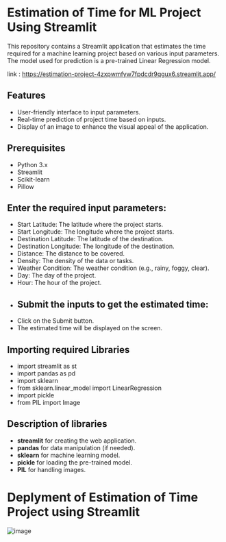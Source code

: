 # Estimation of Time for ML Project Using Streamlit
This repository contains a Streamlit application that estimates the time required for a machine learning project based on various input parameters. The model used for prediction is a pre-trained Linear Regression model.

link : https://estimation-project-4zxpwmfyw7fpdcdr9qgux6.streamlit.app/

## Features
- User-friendly interface to input parameters.
- Real-time prediction of project time based on inputs.
- Display of an image to enhance the visual appeal of the application.

## Prerequisites
- Python 3.x
- Streamlit
- Scikit-learn
- Pillow


## Enter the required input parameters:
- Start Latitude: The latitude where the project starts.
- Start Longitude: The longitude where the project starts.
- Destination Latitude: The latitude of the destination.
- Destination Longitude: The longitude of the destination.
- Distance: The distance to be covered.
- Density: The density of the data or tasks.
- Weather Condition: The weather condition (e.g., rainy, foggy, clear).
- Day: The day of the project.
- Hour: The hour of the project.
- 
  ## Submit the inputs to get the estimated time:
- Click on the Submit button.
- The estimated time will be displayed on the screen.

## Importing required Libraries
- import streamlit as st
- import pandas as pd
- import sklearn
- from sklearn.linear_model import LinearRegression
- import pickle
- from PIL import Image

## Description of libraries
- **streamlit** for creating the web application.
- **pandas** for data manipulation (if needed).
- **sklearn** for machine learning model.
- **pickle** for loading the pre-trained model.
- **PIL** for handling images.

# Deplyment of Estimation of Time Project using Streamlit 
![image](https://github.com/user-attachments/assets/af0decff-fe60-4386-907b-0e1a870283a3)
